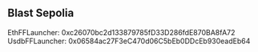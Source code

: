 ## Blast Sepolia

EthFFLauncher: 0xc26070bc2d133879785fD33D286fdE870BA8fA72  
UsdbFFLauncher: 0x06584ac27F3eC470d06C5bEb0DDcEb930eadEb64

